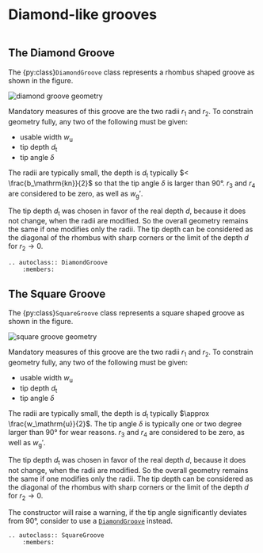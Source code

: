 # Diamond-like grooves

```{py:currentmodule} pyroll.core
```

## The Diamond Groove

The {py:class}`DiamondGroove` class represents a rhombus shaped groove as shown in the figure.

![diamond groove geometry](/img/diamond.svg)

Mandatory measures of this groove are the two radii $r_1$ and $r_2$. To constrain geometry fully, any two of the
following must be given:

- usable width $w_\mathrm{u}$
- tip depth $d_\mathrm{t}$
- tip angle $\delta$

The radii are typically small, the depth is $d_\mathrm{t}$ typically $< \frac{b_\mathrm{kn}}{2}$ so that the tip angle
$\delta$ is larger than 90°.
$r_3$ and $r_4$ are considered to be zero, as well as $w_\mathrm{g}'$.

The tip depth $d_\mathrm{t}$ was chosen in favor of the real depth $d$, because it does not change, when the radii are
modified. So the overall geometry remains the same if one modifies only the radii. The tip depth can be considered as
the diagonal of the rhombus with sharp corners or the limit of the depth $d$ for $r_2 \rightarrow 0$.

```{eval-rst} 
.. autoclass:: DiamondGroove
    :members:
```

## The Square Groove

The {py:class}`SquareGroove` class represents a square shaped groove as shown in the figure.

![square groove geometry](/img/square.svg)

Mandatory measures of this groove are the two radii $r_1$ and $r_2$. To constrain geometry fully, any two of the
following must be given:

- usable width $w_\mathrm{u}$
- tip depth $d_\mathrm{t}$
- tip angle $\delta$

The radii are typically small, the depth is $d_\mathrm{t}$ typically $\approx \frac{w_\mathrm{u}}{2}$. The tip angle
$\delta$ is typically one or two degree larger than 90° for wear reasons.
$r_3$ and $r_4$ are considered to be zero, as well as $w_\mathrm{g}'$.

The tip depth $d_\mathrm{t}$ was chosen in favor of the real depth $d$, because it does not change, when the radii are
modified. So the overall geometry remains the same if one modifies only the radii. The tip depth can be considered as
the diagonal of the rhombus with sharp corners or the limit of the depth $d$ for $r_2 \rightarrow 0$.

The constructor will raise a warning, if the tip angle significantly deviates from 90°, consider to use
a [`DiamondGroove`](#the-diamond-groove) instead.

```{eval-rst} 
.. autoclass:: SquareGroove
    :members:
```